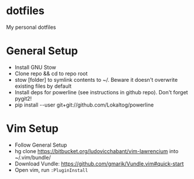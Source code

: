 dotfiles
===

My personal dotfiles

General Setup
====
 - Install GNU Stow
 - Clone repo && cd to repo root
 - stow [folder] to symlink contents to ~/. Beware it doesn't overwrite existing files by default
 - Install deps for powerline (see instructions in github repo). Don't forget pygit2!
 - pip install --user git+git://github.com/Lokaltog/powerline

Vim Setup
====
 - Follow General Setup
 - hg clone https://bitbucket.org/ludovicchabant/vim-lawrencium into ~/.vim/bundle/
 - Download Vundle: https://github.com/gmarik/Vundle.vim#quick-start
 - Open vim, run ```:PluginInstall```
